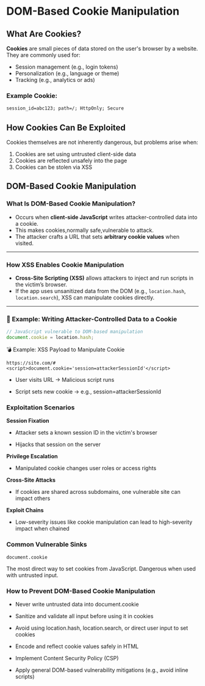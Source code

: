 # DOM-Based Cookie Manipulation

## What Are Cookies?

**Cookies** are small pieces of data stored on the user's browser by a website.
They are commonly used for:
  - Session management (e.g., login tokens)
  - Personalization (e.g., language or theme)
  - Tracking (e.g., analytics or ads)

### Example Cookie:

```html
session_id=abc123; path=/; HttpOnly; Secure
```


## How Cookies Can Be Exploited

Cookies themselves are not inherently dangerous, but problems arise when:

1. Cookies are set using untrusted client-side data
2. Cookies are reflected unsafely into the page
3. Cookies can be stolen via XSS


## DOM-Based Cookie Manipulation

### What Is DOM-Based Cookie Manipulation?

- Occurs when **client-side JavaScript** writes attacker-controlled data into a cookie.
- This makes cookies,normally safe,vulnerable to attack.
- The attacker crafts a URL that sets **arbitrary cookie values** when visited.

---

### How XSS Enables Cookie Manipulation

- **Cross-Site Scripting (XSS)** allows attackers to inject and run scripts in the victim’s browser.
- If the app uses unsanitized data from the DOM (e.g., `location.hash`, `location.search`), XSS can manipulate cookies directly.

---

### 📌 Example: Writing Attacker-Controlled Data to a Cookie

```js
// JavaScript vulnerable to DOM-based manipulation
document.cookie = location.hash;
```
💣 Example: XSS Payload to Manipulate Cookie
```
https://site.com/#<script>document.cookie='session=attackerSessionId'</script>
```
- User visits URL → Malicious script runs

- Script sets new cookie → e.g., session=attackerSessionId

### Exploitation Scenarios

**Session Fixation**
- Attacker sets a known session ID in the victim's browser

- Hijacks that session on the server

**Privilege Escalation**

- Manipulated cookie changes user roles or access rights

**Cross-Site Attacks**

- If cookies are shared across subdomains, one vulnerable site can impact others

**Exploit Chains**

- Low-severity issues like cookie manipulation can lead to high-severity impact when chained

### Common Vulnerable Sinks

`document.cookie`

The most direct way to set cookies from JavaScript. Dangerous when used with untrusted input.

### How to Prevent DOM-Based Cookie Manipulation

- Never write untrusted data into document.cookie

- Sanitize and validate all input before using it in cookies

- Avoid using location.hash, location.search, or direct user input to set cookies

- Encode and reflect cookie values safely in HTML

- Implement Content Security Policy (CSP)

- Apply general DOM-based vulnerability mitigations (e.g., avoid inline scripts)
